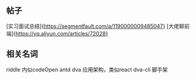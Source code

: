 ## 帖子
[实习面试总结]{https://segmentfault.com/a/1190000009485047}
[大佬聊前端]{https://yq.aliyun.com/articles/72028}
## 相关名词
riddle 内似codeOpen
antd
dva 应用架构，类似react
dva-cli 脚手架
